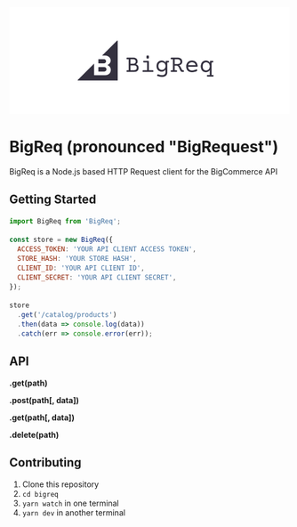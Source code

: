 <p align="center">
<img src="BigReq.png">
</p>

# BigReq (pronounced "BigRequest")

BigReq is a Node.js based HTTP Request client for the BigCommerce API

## Getting Started

```javascript
import BigReq from 'BigReq';

const store = new BigReq({
  ACCESS_TOKEN: 'YOUR API CLIENT ACCESS TOKEN',
  STORE_HASH: 'YOUR STORE HASH',
  CLIENT_ID: 'YOUR API CLIENT ID',
  CLIENT_SECRET: 'YOUR API CLIENT SECRET',
});

store
  .get('/catalog/products')
  .then(data => console.log(data))
  .catch(err => console.error(err));
```

## API

**.get(path)**

**.post(path[, data])**

**.get(path[, data])**

**.delete(path)**

## Contributing

1. Clone this repository
2. `cd bigreq`
3. `yarn watch` in one terminal
4. `yarn dev` in another terminal
